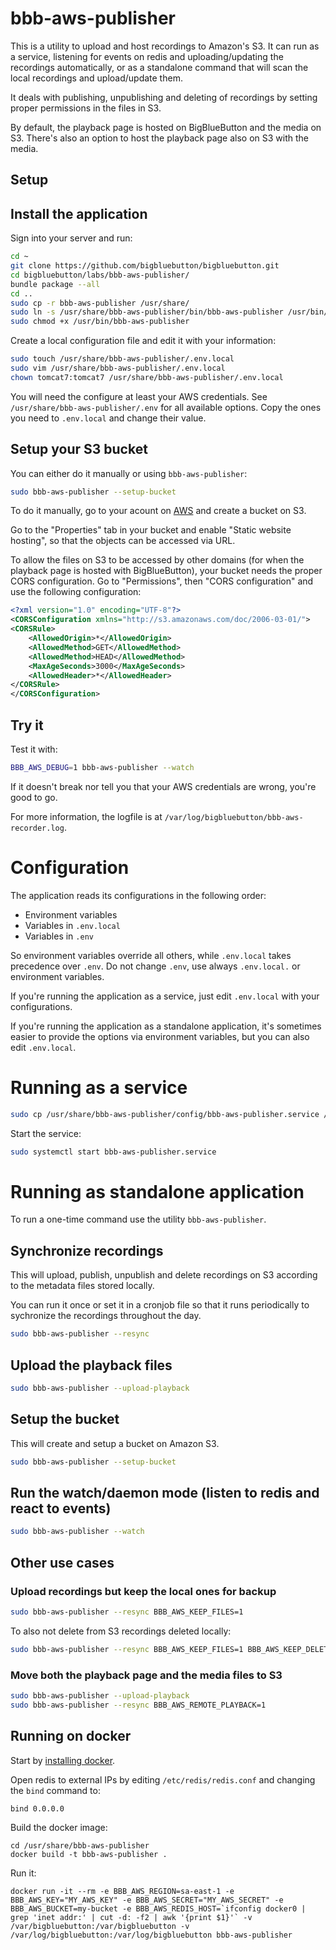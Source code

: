 bbb-aws-publisher
=================

This is a utility to upload and host recordings to Amazon's S3. It can run as a service,
listening for events on redis and uploading/updating the recordings automatically, or as a standalone
command that will scan the local recordings and upload/update them.

It deals with publishing, unpublishing and deleting of recordings by setting proper permissions in
the files in S3.

By default, the playback page is hosted on BigBlueButton and the media on S3. There's also an option
to host the playback page also on S3 with the media.


Setup
-----


## Install the application

Sign into your server and run:

```bash
cd ~
git clone https://github.com/bigbluebutton/bigbluebutton.git
cd bigbluebutton/labs/bbb-aws-publisher/
bundle package --all
cd ..
sudo cp -r bbb-aws-publisher /usr/share/
sudo ln -s /usr/share/bbb-aws-publisher/bin/bbb-aws-publisher /usr/bin/bbb-aws-publisher
sudo chmod +x /usr/bin/bbb-aws-publisher
```

Create a local configuration file and edit it with your information:

```bash
sudo touch /usr/share/bbb-aws-publisher/.env.local
sudo vim /usr/share/bbb-aws-publisher/.env.local
chown tomcat7:tomcat7 /usr/share/bbb-aws-publisher/.env.local
```

You will need the configure at least your AWS credentials. See `/usr/share/bbb-aws-publisher/.env`
for all available options. Copy the ones you need to `.env.local` and change their value.

## Setup your S3 bucket

You can either do it manually or using `bbb-aws-publisher`:

```bash
sudo bbb-aws-publisher --setup-bucket
```

To do it manually, go to your acount on [AWS](https://aws.amazon.com) and create a bucket on S3.

Go to the "Properties" tab in your bucket and enable "Static website hosting", so that the objects
can be accessed via URL.

To allow the files on S3 to be accessed by other domains (for when the playback page is hosted with BigBlueButton), your bucket needs the proper CORS configuration.
Go to "Permissions", then "CORS configuration" and use the following configuration:

```xml
<?xml version="1.0" encoding="UTF-8"?>
<CORSConfiguration xmlns="http://s3.amazonaws.com/doc/2006-03-01/">
<CORSRule>
    <AllowedOrigin>*</AllowedOrigin>
    <AllowedMethod>GET</AllowedMethod>
    <AllowedMethod>HEAD</AllowedMethod>
    <MaxAgeSeconds>3000</MaxAgeSeconds>
    <AllowedHeader>*</AllowedHeader>
</CORSRule>
</CORSConfiguration>
```

## Try it

Test it with:

```bash
BBB_AWS_DEBUG=1 bbb-aws-publisher --watch
```

If it doesn't break nor tell you that your AWS credentials are wrong, you're good to go.

For more information, the logfile is at `/var/log/bigbluebutton/bbb-aws-recorder.log`.


Configuration
=============

The application reads its configurations in the following order:

* Environment variables
* Variables in `.env.local`
* Variables in `.env`

So environment variables override all others, while `.env.local` takes precedence over `.env`.
Do not change `.env`, use always `.env.local.` or environment variables.

If you're running the application as a service, just edit `.env.local` with your configurations.

If you're running the application as a standalone application, it's sometimes easier to provide
the options via environment variables, but you can also edit `.env.local`.


Running as a service
====================

```bash
sudo cp /usr/share/bbb-aws-publisher/config/bbb-aws-publisher.service /usr/lib/systemd/system/
```

Start the service:

```bash
sudo systemctl start bbb-aws-publisher.service
```

Running as standalone application
=================================

To run a one-time command use the utility `bbb-aws-publisher`.

## Synchronize recordings

This will upload, publish, unpublish and delete recordings on S3 according to
the metadata files stored locally.

You can run it once or set it in a cronjob file so that it runs periodically
to sychronize the recordings throughout the day.

```bash
sudo bbb-aws-publisher --resync
```

## Upload the playback files

```bash
sudo bbb-aws-publisher --upload-playback
```

## Setup the bucket

This will create and setup a bucket on Amazon S3.

```bash
sudo bbb-aws-publisher --setup-bucket
```

## Run the watch/daemon mode (listen to redis and react to events)

```bash
sudo bbb-aws-publisher --watch
```

## Other use cases

### Upload recordings but keep the local ones for backup

```bash
sudo bbb-aws-publisher --resync BBB_AWS_KEEP_FILES=1
```

To also not delete from S3 recordings deleted locally:

```bash
sudo bbb-aws-publisher --resync BBB_AWS_KEEP_FILES=1 BBB_AWS_KEEP_DELETED=1
```

### Move both the playback page and the media files to S3

```bash
sudo bbb-aws-publisher --upload-playback
sudo bbb-aws-publisher --resync BBB_AWS_REMOTE_PLAYBACK=1
```

## Running on docker

Start by [installing docker](https://docs.docker.com/engine/installation/).

Open redis to external IPs by editing `/etc/redis/redis.conf` and changing the `bind` command to:

```
bind 0.0.0.0
```

Build the docker image:

```
cd /usr/share/bbb-aws-publisher
docker build -t bbb-aws-publisher .
```

Run it:

```
docker run -it --rm -e BBB_AWS_REGION=sa-east-1 -e BBB_AWS_KEY="MY_AWS_KEY" -e BBB_AWS_SECRET="MY_AWS_SECRET" -e BBB_AWS_BUCKET=my-bucket -e BBB_AWS_REDIS_HOST=`ifconfig docker0 | grep 'inet addr:' | cut -d: -f2 | awk '{print $1}'` -v /var/bigbluebutton:/var/bigbluebutton -v /var/log/bigbluebutton:/var/log/bigbluebutton bbb-aws-publisher
```
